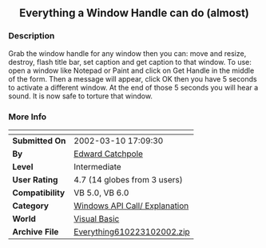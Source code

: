 ﻿<div align="center">

## Everything a Window Handle can do \(almost\)


</div>

### Description

Grab the window handle for any window then you can: move and resize, destroy, flash title bar, set caption and get caption to that window. To use: open a window like Notepad or Paint and click on Get Handle in the middle of the form. Then a message will appear, click OK then you have 5 seconds to activate a different window. At the end of those 5 seconds you will hear a sound. It is now safe to torture that window.
 
### More Info
 


<span>             |<span>
---                |---
**Submitted On**   |2002-03-10 17:09:30
**By**             |[Edward Catchpole](https://github.com/Planet-Source-Code/PSCIndex/blob/master/ByAuthor/edward-catchpole.md)
**Level**          |Intermediate
**User Rating**    |4.7 (14 globes from 3 users)
**Compatibility**  |VB 5\.0, VB 6\.0
**Category**       |[Windows API Call/ Explanation](https://github.com/Planet-Source-Code/PSCIndex/blob/master/ByCategory/windows-api-call-explanation__1-39.md)
**World**          |[Visual Basic](https://github.com/Planet-Source-Code/PSCIndex/blob/master/ByWorld/visual-basic.md)
**Archive File**   |[Everything610223102002\.zip](https://github.com/Planet-Source-Code/edward-catchpole-everything-a-window-handle-can-do-almost__1-32553/archive/master.zip)









